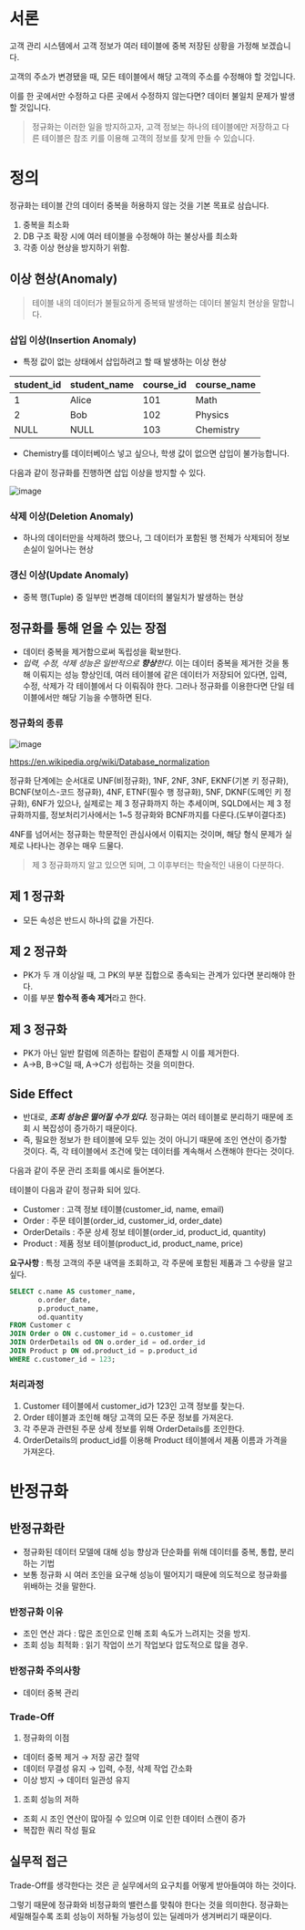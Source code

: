 # 서론

<aside>


고객 관리 시스템에서 고객 정보가 여러 테이블에 중복 저장된 상황을 가정해 보겠습니다.

고객의 주소가 변경됐을 때, 모든 테이블에서 해당 고객의 주소를 수정해야 할 것입니다.

이를 한 곳에서만 수정하고 다른 곳에서 수정하지 않는다면? 데이터 불일치 문제가 발생할 것입니다.

</aside>

> 정규화는 이러한 일을 방지하고자, 고객 정보는 하나의 테이블에만 저장하고 다른 테이블은 참조 키를 이용해 고객의 정보를 찾게 만들 수 있습니다.
>

# 정의

<aside>


정규화는 테이블 간의 데이터 중복을 허용하지 않는 것을 기본 목표로 삼습니다.

1. 중복을 최소화
2. DB 구조 확장 시에 여러 테이블을 수정해야 하는 불상사를 최소화
3. 각종 이상 현상을 방지하기 위함.
</aside>

## 이상 현상(Anomaly)

> 테이블 내의 데이터가 불필요하게 중복돼 발생하는 데이터 불일치 현상을 말합니다.
>

### 삽입 이상(Insertion Anomaly)

- 특정 값이 없는 상태에서 삽입하려고 할 때 발생하는 이상 현상

| student_id | student_name | course_id | course_name |
| --- | --- | --- | --- |
| 1 | Alice | 101 | Math |
| 2 | Bob | 102 | Physics |
| NULL | NULL | 103 | Chemistry |
- Chemistry를 데이터베이스 넣고 싶으나, 학생 값이 없으면 삽입이 불가능합니다.

다음과 같이 정규화를 진행하면 삽입 이상을 방지할 수 있다.

![image](https://github.com/user-attachments/assets/6805e284-2c25-44a5-b8f5-31503f2991a4)


### 삭제 이상(Deletion Anomaly)

- 하나의 데이터만을 삭제하려 했으나, 그 데이터가 포함된 행 전체가 삭제되어 정보 손실이 일어나는 현상

### 갱신 이상(Update Anomaly)

- 중복 행(Tuple) 중 일부만 변경해 데이터의 불일치가 발생하는 현상

## 정규화를 통해 얻을 수 있는 장점

- 데이터 중복을 제거함으로써 독립성을 확보한다.
- *입력, 수정, 삭제 성능은 일반적으로 **향상**한다*. 이는 데이터 중복을 제거한 것을 통해 이뤄지는 성능 향상인데, 여러 테이블에 같은 데이터가 저장되어 있다면, 입력, 수정, 삭제가 각 테이블에서 다 이뤄줘야 한다. 그러나 정규화를 이용한다면 단일 테이블에서만 해당 기능을 수행하면 된다.

### 정규화의 종류

![image](https://github.com/user-attachments/assets/30abe99e-9a56-491f-afc1-5d7aac6303f5)


https://en.wikipedia.org/wiki/Database_normalization

정규화 단계에는 순서대로 UNF(비정규화), 1NF, 2NF, 3NF, EKNF(기본 키 정규화), BCNF(보이스-코드 정규화), 4NF, ETNF(필수 행 정규화), 5NF, DKNF(도메인 키 정규화), 6NF가 있으나, 실제로는 제 3 정규화까지 하는 추세이며, SQLD에서는 제 3 정규화까지를, 정보처리기사에서는 1~5 정규화와 BCNF까지를 다룬다.(도부이결다조)

4NF를 넘어서는 정규화는 학문적인 관심사에서 이뤄지는 것이며, 해당 형식 문제가 실제로 나타나는 경우는 매우 드물다.

> 제 3 정규화까지 알고 있으면 되며, 그 이후부터는 학술적인 내용이 다분하다.
>

## 제 1 정규화

- 모든 속성은 반드시 하나의 값을 가진다.

## 제 2 정규화

- PK가 두 개 이상일 때, 그 PK의 부분 집합으로 종속되는 관계가 있다면 분리해야 한다.
- 이를 부분 **함수적 종속 제거**라고 한다.

## 제 3 정규화

- PK가 아닌 일반 칼럼에 의존하는 칼럼이 존재할 시 이를 제거한다.
- A→B, B→C일 때, A→C가 성립하는 것을 의미한다.

## Side Effect

- 반대로, ***조회 성능은 떨어질 수가 있다.*** 정규화는 여러 테이블로 분리하기 때문에 조회 시 복잡성이 증가하기 때문이다.
- 즉, 필요한 정보가 한 테이블에 모두 있는 것이 아니기 때문에 조인 연산이 증가할 것이다. 즉, 각 테이블에서 조건에 맞는 데이터를 계속해서 스캔해야 한다는 것이다.

<aside>

다음과 같이 주문 관리 조회를 예시로 들어본다.

테이블이 다음과 같이 정규화 되어 있다.

- Customer : 고객 정보 테이블(customer_id, name, email)
- Order : 주문 테이블(order_id, customer_id, order_date)
- OrderDetails : 주문 상세 정보 테이블(order_id, product_id, quantity)
- Product : 제품 정보 테이블(product_id, product_name, price)

**요구사항** : 특정 고객의 주문 내역을 조회하고, 각 주문에 포함된 제품과 그 수량을 알고 싶다.

</aside>

```sql
SELECT c.name AS customer_name, 
       o.order_date, 
       p.product_name, 
       od.quantity
FROM Customer c
JOIN Order o ON c.customer_id = o.customer_id
JOIN OrderDetails od ON o.order_id = od.order_id
JOIN Product p ON od.product_id = p.product_id
WHERE c.customer_id = 123;
```

### 처리과정

1. Customer 테이블에서 customer_id가 123인 고객 정보를 찾는다.
2. Order 테이블과 조인해 해당 고객의 모든 주문 정보를 가져온다.
3. 각 주문과 관련된 주문 상세 정보를 위해 OrderDetails를 조인한다.
4. OrderDetails의 product_id를 이용해 Product 테이블에서 제품 이름과 가격을 가져온다.

# 반정규화

## 반정규화란

- 정규화된 데이터 모델에 대해 성능 향상과 단순화를 위해 데이터를 중복, 통합, 분리하는 기법
- 보통 정규화 시 여러 조인을 요구해 성능이 떨어지기 때문에 의도적으로 정규화를 위배하는 것을 말한다.

### 반정규화 이유

- 조인 연산 과다 : 많은 조인으로 인해 조회 속도가 느려지는 것을 방지.
- 조회 성능 최적화 : 읽기 작업이 쓰기 작업보다 압도적으로 많을 경우.

### 반정규화 주의사항

- 데이터 중복 관리

### Trade-Off

1. 정규화의 이점
- 데이터 중복 제거 → 저장 공간 절약
- 데이터 무결성 유지 → 입력, 수정, 삭제 작업 간소화
- 이상 방지 → 데이터 일관성 유지
1. 조회 성능의 저하
- 조회 시 조인 연산이 많아질 수 있으며 이로 인한 데이터 스캔이 증가
- 복잡한 쿼리 작성 필요

## 실무적 접근

<aside>

Trade-Off를 생각한다는 것은 곧 실무에서의 요구치를 어떻게 받아들여야 하는 것이다.

그렇기 때문에 정규화와 비정규화의 밸런스를 맞춰야 한다는 것을 의미한다. 정규화는 세밀해질수록 조회 성능이 저하될 가능성이 있는 딜레마가 생겨버리기 때문이다.

</aside>
